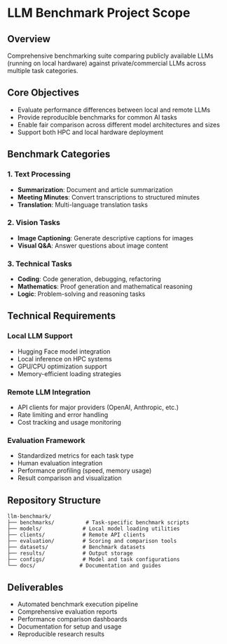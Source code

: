 # LLM Benchmark Project Scope

## Overview
Comprehensive benchmarking suite comparing publicly available LLMs (running on local hardware) against private/commercial LLMs across multiple task categories.

## Core Objectives
- Evaluate performance differences between local and remote LLMs
- Provide reproducible benchmarks for common AI tasks
- Enable fair comparison across different model architectures and sizes
- Support both HPC and local hardware deployment

## Benchmark Categories

### 1. Text Processing
- **Summarization**: Document and article summarization
- **Meeting Minutes**: Convert transcriptions to structured minutes
- **Translation**: Multi-language translation tasks

### 2. Vision Tasks
- **Image Captioning**: Generate descriptive captions for images
- **Visual Q&A**: Answer questions about image content

### 3. Technical Tasks
- **Coding**: Code generation, debugging, refactoring
- **Mathematics**: Proof generation and mathematical reasoning
- **Logic**: Problem-solving and reasoning tasks

## Technical Requirements

### Local LLM Support
- Hugging Face model integration
- Local inference on HPC systems
- GPU/CPU optimization support
- Memory-efficient loading strategies

### Remote LLM Integration
- API clients for major providers (OpenAI, Anthropic, etc.)
- Rate limiting and error handling
- Cost tracking and usage monitoring

### Evaluation Framework
- Standardized metrics for each task type
- Human evaluation integration
- Performance profiling (speed, memory usage)
- Result comparison and visualization

## Repository Structure
```
llm-benchmark/
├── benchmarks/          # Task-specific benchmark scripts
├── models/             # Local model loading utilities
├── clients/            # Remote API clients
├── evaluation/         # Scoring and comparison tools
├── datasets/           # Benchmark datasets
├── results/            # Output storage
├── configs/            # Model and task configurations
└── docs/              # Documentation and guides
```

## Deliverables
- Automated benchmark execution pipeline
- Comprehensive evaluation reports
- Performance comparison dashboards
- Documentation for setup and usage
- Reproducible research results